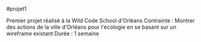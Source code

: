 #projet1

Premier projet réalisé à la Wild Code School d'Orléans
Contrainte : Montrer des actions de la ville d'Orléans pour l'écologie en se basant sur un wireframe existant
Durée : 1 semaine 
